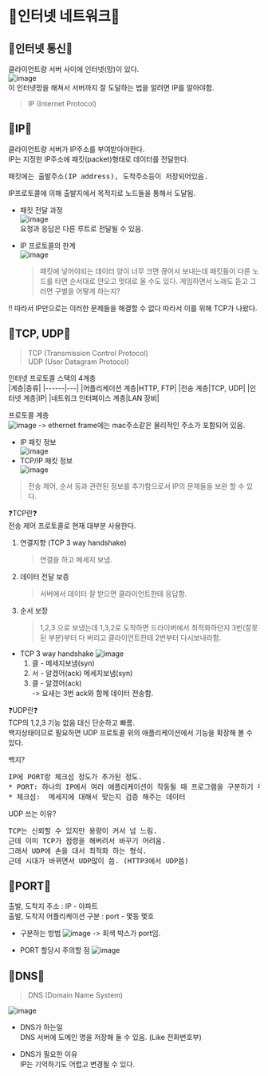 # 🍦인터넷 네트워크🍦

## 🍑인터넷 통신🍑  
클라이언트랑 서버 사이에 인터넷(망)이 있다.  
![image](https://user-images.githubusercontent.com/77817094/173189929-45d6f0f5-2859-48b4-b7dc-1b0b43ea0391.png)  
이 인터넷망을 해쳐서 서버까지 잘 도달하는 법을 알려면 IP를 알아야함.
> IP (Internet Protocol)  

## 🍑IP🍑  
클라이언트랑 서버가 IP주소를 부여받아야한다.  
IP는 지정한 IP주소에 패킷(packet)형태로 데이터를 전달한다.  
<pre>
패킷에는 출발주소(IP address), 도착주소등이 저장되어있음.
</pre>  
IP프로토콜에 의해 출발지에서 목적지로 노드들을 통해서 도달됨.  
* 패킷 전달 과정  
![image](https://user-images.githubusercontent.com/77817094/173190097-81f6d0a8-b2b5-4c14-9c86-e64205e1ebd5.png)  
요청과 응답은 다른 루트로 전달될 수 있음.  

* IP 프로토콜의 한계  
![image](https://user-images.githubusercontent.com/77817094/173190176-f7c630c7-394b-426f-8680-546dbfe6de57.png)    
    > 패킷에 넣어야되는 데이터 양이 너무 크면 끊어서 보내는데 패킷들이 다른 노드를 타면 순서대로 안오고 멋대로 올 수도 있다. 
    게임하면서 노래도 듣고 그러면 구별을 어떻게 하는지? 

‼ 따라서 IP만으로는 이러한 문제들을 해결할 수 없다 따라서 이를 위해 TCP가 나왔다.  

## 🍑TCP, UDP🍑  
> TCP (Transmission Control Protocol)  
> UDP (User Datagram Protocol)  

인터넷 프로토콜 스택의 4계층  
|계층|종류|
|------|---|
|어플리케이션 계층|HTTP, FTP|
|전송 계층|TCP, UDP|
|인터넷 계층|IP|
|네트워크 인터페이스 계층|LAN 장비|  

프로토콜 계층  
![image](https://user-images.githubusercontent.com/77817094/173210414-d7df2037-04c9-46f4-8241-7fd84ca27ec8.png)
-> ethernet frame에는 mac주소같은 물리적인 주소가 포함되어 있음.

* IP 패킷 정보  
![image](https://user-images.githubusercontent.com/77817094/173210562-0a123b9d-22e0-4e40-92c5-183b796f339f.png)  
* TCP/IP 패킷 정보  
![image](https://user-images.githubusercontent.com/77817094/173210567-aa0e9c99-353e-4833-b1a4-a5a653c34c11.png)  
> 전송 제어, 순서 등과 관련된 정보를 추가함으로서 IP의 문제들을 보완 할 수 있다.  

❓TCP란❓  
전송 제어 프로토콜로 현재 대부분 사용한다. 
1. 연결지향 (TCP 3 way handshake)  
    > 연결을 하고 메세지 보냄.  
2. 데이터 전달 보증  
    > 서버에서 데이터 잘 받으면 클라이언트한테 응답함.
3. 순서 보장
    > 1,2,3 으로 보냈는데 1,3,2로 도착하면 드라이버에서 최적화하던지 3번(잘못된 부분)부터 다 버리고 클라이언트한테 2번부터 다시보내라함.

* TCP 3 way handshake
    ![image](https://user-images.githubusercontent.com/77817094/173210742-31fe2851-722e-4a0c-bd80-991fe556bc66.png)  
    1. 클 - 메세지보냄(syn)
    2. 서 - 알겠어(ack) 메세지보냄(syn)
    3. 클 - 알겠어(ack)  
    -> 요새는 3번 ack와 함께 데이터 전송함.  

❓UDP란❓  
TCP의 1,2,3 기능 없음 대신 단순하고 빠름.  
백지상태이므로 필요하면 UDP 프로토콜 위의 애플리케이션에서 기능을 확장해 볼 수 있다.  

백지?
<pre>
IP에 PORT랑 체크섬 정도가 추가된 정도.  
* PORT: 하나의 IP에서 여러 애플리케이션이 작동될 때 프로그램을 구분하기 위해 사용  
* 체크섬:  메세지에 대해서 맞는지 검증 해주는 데이터
</pre>

UDP 쓰는 이유?  
<pre>
TCP는 신뢰할 수 있지만 용량이 커서 넘 느림.  
근데 이미 TCP가 점령을 해버려서 바꾸기 어려움.  
그래서 UDP에 손을 대서 최적화 하는 형식.  
근데 시대가 바뀌면서 UDP많이 씀. (HTTP3에서 UDP씀)
</pre>

## 🍑PORT🍑  
출발, 도착지 주소 : IP - 아파트  
출발, 도착지 어플리케이션 구분 : port - 몇동 몇호  
* 구분하는 방법
![image](https://user-images.githubusercontent.com/77817094/173211354-90dc3aaa-7137-466e-9a41-0aa4724f9dd3.png)
    -> 회색 박스가 port임.  

* PORT 할당시 주의할 점 
![image](https://user-images.githubusercontent.com/77817094/173211403-2ec12f9e-8b62-41c3-a519-70c7ac9cff86.png)  

## 🍑DNS🍑
> DNS (Domain Name System)  

![image](https://user-images.githubusercontent.com/77817094/173211657-cd82bf80-03ab-4c30-8ceb-1556f1162d53.png)  

* DNS가 하는일  
   DNS 서버에 도메인 명을 저장해 둘 수 있음. (Like 전화번호부)  

* DNS가 필요한 이유  
   IP는 기억하기도 어렵고 변경될 수 있다.  
